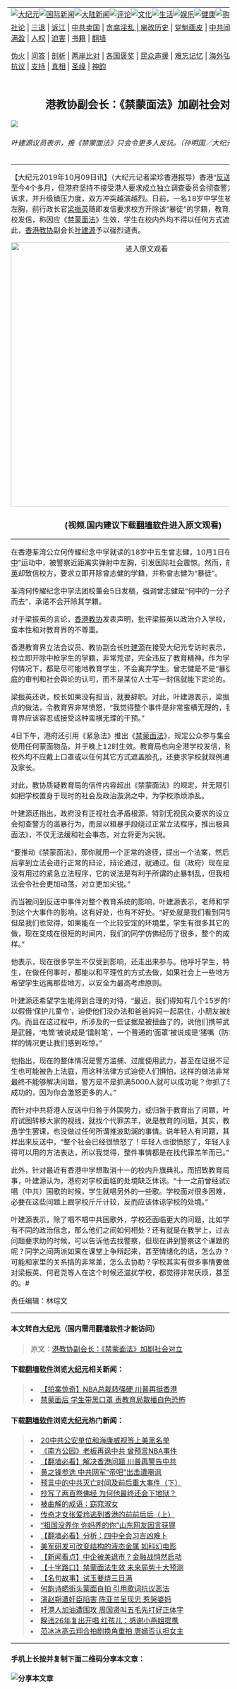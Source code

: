 <a name="1" id="1" target="_blank"></a><span id="1"></span>
<table border="0"><tr><td colspan="2" VALIGN=TOP><a href="https://github.com/clbjqp2826/djy/blob/master/gb/nsc413.md#1"><img src="https://raw.githubusercontent.com/clbjqp2826/www/master/t/djy/1.jpg" title="大纪元"></a><a href="https://github.com/clbjqp2826/djy/blob/master/gb/n24hr.md#1"><img src="https://raw.githubusercontent.com/clbjqp2826/www/master/t/djy/3.jpg" title="国际新闻"></a><a href="https://github.com/clbjqp2826/djy/blob/master/gb/nsc413.md#1"><img src="https://raw.githubusercontent.com/clbjqp2826/www/master/t/djy/4.jpg" title="大陆新闻"></a><a href="https://github.com/clbjqp2826/djy/blob/master/gb/news392.md#1"><img src="https://raw.githubusercontent.com/clbjqp2826/www/master/t/djy/5.jpg" title="评论"></a><a href="https://github.com/clbjqp2826/djy/blob/master/gb/news2007.md#1"><img src="https://raw.githubusercontent.com/clbjqp2826/www/master/t/djy/6.jpg" title="文化"></a><a href="https://github.com/clbjqp2826/djy/blob/master/gb/news2008.md#1"><img src="https://raw.githubusercontent.com/clbjqp2826/www/master/t/djy/7.jpg" title="生活"></a><a href="https://github.com/clbjqp2826/djy/blob/master/gb/ncyule.md#1"><img src="https://raw.githubusercontent.com/clbjqp2826/www/master/t/djy/8.jpg" title="娱乐"></a><a href="https://github.com/clbjqp2826/djy/blob/master/gb/nsc1002.md#1"><img src="https://raw.githubusercontent.com/clbjqp2826/www/master/t/djy/9.jpg" title="健康"><a href="https://www.youlucky.com"><img src="https://raw.githubusercontent.com/clbjqp2826/www/master/t/djy/10.jpg" title="购物"></a><a href="https://www.supportepoch.org/donation?utm_medium=epochtimes&utm_source=referral&utm_campaign=donate_button_djyhomepage"><img src="https://raw.githubusercontent.com/clbjqp2826/www/master/t/djy/12.jpg" title="捐款"></a></td></tr>
<tr><td colspan="2" VALIGN=TOP><a target="_blank" href="https://git.io/fjCRf">社论</a> | <a target="_blank" href="https://github.com/clbjqp2826/djy/blob/master/gb/nf5657.md#1">三退</a> | <a target="_blank" href="https://github.com/clbjqp2826/djy/blob/master/gb/nf6123.md#1">诉江</a> | <a target="_blank" href="https://github.com/clbjqp2826/djy/blob/master/gb/nf1176117.md#1">中共卖国</a> | <a target="_blank" href="https://github.com/clbjqp2826/djy/blob/master/gb/nf5773.md#1">贪腐淫乱 | <a target="_blank" href="https://github.com/clbjqp2826/djy/blob/master/gb/nf1176115.md#1">窜改历史</a> | <a target="_blank" href="https://github.com/clbjqp2826/djy/blob/master/gb/nf1176107.md#1">党魁画皮</a> | <a target="_blank" href="https://github.com/clbjqp2826/djy/blob/master/gb/nf1320400.md#1">中共间谍</a> | <a target="_blank" href="https://github.com/clbjqp2826/djy/blob/master/gb/nf1176114.md#1">破坏传统</a> | <a target="_blank" href="https://github.com/clbjqp2826/djy/blob/master/gb/nf5287.md#1">恶贯满盈</a> | <a target="_blank" href="https://github.com/clbjqp2826/djy/blob/master/gb/ncid278.md#1">人权</a> | <a target="_blank" href="https://github.com/clbjqp2826/djy/blob/master/gb/nf1176111.md#1">迫害</a> | <a target="_blank" href="https://github.com/clbjqp2826/djy/blob/master/gb/nf1235328.md#1">书籍</a> | <a target="_blank" href="https://github.com/clbjqp2826/www/blob/master/README.md?zsrh#1">翻墙</a></p><p><a target="_blank" href="https://github.com/clbjqp2826/djy/blob/master/gb/nf5562.md#1">伪火</a> | <a target="_blank" href="https://github.com/clbjqp2826/djy/blob/master/gb/nf4378.md#1">问答</a> | <a target="_blank" href="https://github.com/clbjqp2826/djy/blob/master/gb/nf5792.md#1">剖析</a> | <a target="_blank" href="https://github.com/clbjqp2826/djy/blob/master/gb/nf5735.md#1">两岸比对</a> | <a target="_blank" href="https://github.com/clbjqp2826/djy/blob/master/gb/nf6119.md#1">各国褒奖</a> | <a target="_blank" href="https://github.com/clbjqp2826/djy/blob/master/gb/nf6120.md#1">民众声援</a> | <a target="_blank" href="https://github.com/clbjqp2826/djy/blob/master/gb/nf1188594.md#1">难忘记忆</a> | <a target="_blank" href="https://github.com/clbjqp2826/djy/blob/master/gb/nf3180.md#1">海外弘传</a> | <a target="_blank" href="https://github.com/clbjqp2826/djy/blob/master/gb/nf5410.md#1">万人上访</a> | <a target="_blank" href="https://github.com/clbjqp2826/ntdtv/blob/master/gb/prog1530_1.md#1">和平抗议</a> | <a target="_blank" href="https://github.com/clbjqp2826/djy/blob/master/gb/nf4386.md#1">支持</a> | <a target="_blank" href="https://github.com/clbjqp2826/djy/blob/master/gb/nf4389.md#1">真相</a> | <a target="_blank" href="https://github.com/clbjqp2826/djy/blob/master/gb/nf5790.md#1">圣缘</a> | <a target="_blank" href="https://github.com/clbjqp2826/djy/blob/master/gb/nf4786.md#1">神韵</a></td></tr>
<tr><td VALIGN=TOP width="626"><h2 align=center>港教协副会长：《禁蒙面法》加剧社会对立</h2>
<img src="http://i.epochtimes.com/assets/uploads/2019/10/1910030834391848-600x400.jpg" />
<h6>叶建源议员表示，推《禁蒙面法》只会令更多人反抗。（孙明国／大纪元） 
</h6>
<hr>
<p>【大纪元2019年10月09日讯】（大纪元记者梁珍香港报导）香港“<a href="https://github.com/clbjqp2826/djy/blob/master/gb/tag/%E5%8F%8D%E9%80%81%E4%B8%AD.md">反送中</a>”运动持续至今4个多月，但港府坚持不接受港人要求成立独立调查委员会彻查警方滥暴行为等诉求，并升级镇压力度，双方冲突越演越烈。日前，一名18岁中学生被警察实弹射中左胸，前行政长官<a href="https://github.com/clbjqp2826/djy/blob/master/gb/tag/%E6%A2%81%E6%8C%AF%E8%8B%B1.md">梁振英</a>随即发信要求校方开除该“暴徒”的学籍，教育局也向全港学校发信，称因应《<a href="https://github.com/clbjqp2826/djy/blob/master/gb/tag/%E7%A6%81%E8%92%99%E9%9D%A2%E6%B3%95.md">禁蒙面法</a>》生效，学生在校内外均不得以任何方式遮盖面孔，对此，<a href="https://github.com/clbjqp2826/djy/blob/master/gb/tag/%E9%A6%99%E6%B8%AF%E6%95%99%E5%8D%8F.md">香港教协</a>副会长<a href="https://github.com/clbjqp2826/djy/blob/master/gb/tag/%E5%8F%B6%E5%BB%BA%E6%BA%90.md">叶建源</a>予以强烈谴责。</p>
<p style="text-align: center;"><a src=""></a><a href="https://git.io/JeWoq"><img width="600" src="https://raw.githubusercontent.com/clbjqp2826/djy/master/gb/300/djtsp.jpg" title="进入原文观看"  alt="进入原文观看"></a><h3 align=center>(视频.国内建议下载<a href="https://git.io/JesJV">翻墙软件</a>进入原文观看)</h3><hr><a src="https://www.youtube.com/embed/1za0I1rIsPk" width="560" b="315" frameborder="0" allowfullscreen="allowfullscreen" data-mce-fragment="1"></a></p>
<p>在香港荃湾公立何传耀纪念中学就读的18岁中五生曾志健，10月1日在参与“<a href="https://github.com/clbjqp2826/djy/blob/master/gb/tag/%E5%8F%8D%E9%80%81%E4%B8%AD.md">反送中</a>”运动中，被警察近距离实弹射中左胸，引发国际社会震惊。然而，前香港特首<a href="https://github.com/clbjqp2826/djy/blob/master/gb/tag/%E6%A2%81%E6%8C%AF%E8%8B%B1.md">梁振英</a>却致信校方，要求立即开除曾志健的学籍，并称曾志健为“暴徒”。</p>
<p>荃湾何传耀纪念中学法团校董会5日发稿，强调曾志健是“何中的一分子，绝不会离他而去”，承诺不会开除其学籍。</p>
<p>对于梁振英的言论，<a href="https://github.com/clbjqp2826/djy/blob/master/gb/tag/%E9%A6%99%E6%B8%AF%E6%95%99%E5%8D%8F.md">香港教协</a>发表声明，批评梁振英以政治介入学校，充分显示其横蛮本性和对教育界的不尊重。</p>
<p>香港教育界立法会议员、教协副会长<a href="https://github.com/clbjqp2826/djy/blob/master/gb/tag/%E5%8F%B6%E5%BB%BA%E6%BA%90.md">叶建源</a>在接受大纪元专访时表示，梁振英要求学校立即开除中枪学生的学籍，非常荒谬，完全违反了教育精神。作为学校，无论在任何情况下，都是尽可能地教育学生，不会离弃学生。曾志健是不是“暴徒”，要经过法庭的审判和社会舆论的认可，而不是某位人士写一封信就能下定论的。</p>
<p>梁振英还说，校长如果没有担当，就要辞职。对此，叶建源表示，梁振英这种指指点点的做法，令教育界非常愤怒，“我觉得整个事件是非常蛮横无理的，我不觉得我们教育界应该容忍或接受这种蛮横无理的干预。”</p>
<p>4日下午，港府还引用《紧急法》推出《<a href="https://github.com/clbjqp2826/djy/blob/master/gb/tag/%E7%A6%81%E8%92%99%E9%9D%A2%E6%B3%95.md">禁蒙面法</a>》，规定公众参与集会或游行时不可使用任何蒙面物品，并于晚上12时生效。教育局也向全港学校发信，称学生在校内或校外均不应戴上口罩或以任何其它方式遮盖脸孔，还要求学校就规例通知教师、学生及家长。</p>
<p>对此，教协质疑教育局的信件内容超出《禁蒙面法》的规定，并无限引伸至学校，尤如把学校置身于现时的社会及政治漩涡之中，为学校添烦添乱。</p>
<p>叶建源还指出，政府没有正视社会矛盾根源，特别无视民众要求的设立独立调查委员会彻查警方的滥暴行为，而是以粗暴手段绕过正常立法程序，推出极具争议的《禁蒙面法》，不仅无法缓和社会事态，对立将更为尖锐。</p>
<p>“要推动《禁蒙面法》，那你就用一个正常的途径，提出一个法案，然后经过咨询，然后拿到立法会进行正常的辩论，辩论通过，就通过。但（政府）现在是采取一个从来没有用过的紧急立法程序，它的说法是有利于所谓的止暴制乱，但我相信，这样的做法会令社会更加动荡，对立更加尖锐。”</p>
<p>而当被问到反送中事件对整个教育系统的影响，叶建源表示，老师和学生都难免会受到这个大事件的影响，这有好处，也有不好处。“好处就是我们看到同学很关心时事，但是我们也觉得，如果能在一个比较安定的环境里，学生有很多其它的事情可以去做，现在变成在很短的时间内，我们的同学仿佛经历了很多，整个的成长变得很不一样。”</p>
<p>他表示，现在很多学生不仅受到影响，还走出来参与。他呼吁学生，特别是未成年学生，在做任何事时，都能以和平理性的方式去做，如果社会上一些地方发生冲突，也希望学生远离那些地方，以安全为最高考虑原则。</p>
<p>叶建源还希望学生能得到合理的对待，“最近，我们得知有几个15岁的年轻人被警察以假借‘保护儿童令’，迫使他们没办法和爸爸妈妈一起居住，小朋友被放在儿童院内。而且在这过程中，所涉及的一些证据是被扭曲了的，说他们携带武器， 其实并不是武器，‘电筒’被说成是‘镭射笔’，一个普通的‘面罩’被说成是‘猪嘴（防毒面罩）’，这样的情况更让我们感到吃惊。”</p>
<p>他指出，现在的整体情况是警方滥捕、过度使用武力，甚至在证据不足的情况下，学生也可能被告上法庭，用这种法律方式迫使人们惧怕，这样的做法非常不可取。“武力最终不能够解决问题，警方是不是抓满5000人就可以成功呢？你抓了5000人也不会成功的，因为你会激怒更多的人。”</p>
<p>而针对中共将港人反送中归咎于外国势力，或归咎于教育出了问题，叶建源认为，政府试图转移大家的视线，就找个代罪羔羊，说是教育的问题，其实，教协从来没有怂恿学生罢课，也没做过任何所谓推波助澜的事情。说年轻人有问题，其实银发族也一样出来反送中，“整个社会已经很愤怒了！年轻人也很愤怒了，年轻人就会去找他们觉得可以用的方法表达，所以我觉得，整件事情都是在找代罪羔羊而已。”</p>
<p>此外，针对最近有香港中学想取消十一的校内升旗典礼，而招致教育局严厉批评一事，叶建源认为，港府对学校面临的处境缺乏体谅。“十一之前曾经试过，一些学校在唱（中共）国歌的时候，学生就唱另外的一些歌。学校面对很多困难，我觉得政府没必要在这些问题上跟学校斤斤计较，反而应该体谅学校的处境。”</p>
<p>叶建源表示，除了唱不唱中共国歌外，学校还面临更大的问题，比如学校的师生可能有不同的政治信念，那么他们之间如何相处？还有就是在教学上，过去，小学生遇到问题要求助的时候，可以告诉他去找警察，但现在讲到警察这个课题的时候，怎么教呢？同学之间两派如果在课堂上争辩起来，甚至情绪化的话，怎么办？甚至有的学生可能和家里的关系搞的非常差，怎么去协助？学校其实有很多事情要做。所以教育界对梁振英、何君尧等人在这个时候还滋扰学校，都觉得非常厌烦，甚至是非常愤怒的。#</p>
<p>责任编辑：林琮文</p>
<hr>

#### 本文转自<a href="http://www.epochtimes.com">大纪元</a>（国内需用<a href="https://git.io/JesJV">翻墙软件</a>才能访问）
> 原文：<a href="http://www.epochtimes.com/gb/19/10/9/n11578019.htm">港教协副会长：《禁蒙面法》加剧社会对立</a>
#### 下载<a href="https://git.io/JesJV">翻墙软件</a>浏览<a href="http://www.epochtimes.com">大纪元</a>相关新闻：
> <li><a href="http://www.epochtimes.com/gb/19/10/9/n11577291.htm">【拍案惊奇】NBA总裁转强硬 川普再挺香港</a></li>
> <li><a href="http://www.epochtimes.com/gb/19/10/9/n11577309.htm">禁蒙面后 学生带黑口罩 责教育局散播白色恐怖</a></li>

#### 下载<a href="https://git.io/JesJV">翻墙软件</a>浏览<a href="http://www.epochtimes.com">大纪元</a>热门新闻：
> <li><a href="http://www.epochtimes.com/gb/19/10/7/n11574675.htm">20中共公安单位和海康威视等上美黑名单</a></li>
> <li><a href="http://www.epochtimes.com/gb/19/10/8/n11575756.htm">《南方公园》老板再讽中共 曾预言NBA事件</a></li>
> <li><a href="http://www.epochtimes.com/gb/19/10/8/n11574922.htm">【翻墙必看】解决香港问题 川普再警告中共</a></li>
> <li><a href="http://www.epochtimes.com/gb/19/10/8/n11575404.htm">黄之锋参选 中共网军“帝吧”出击遭嘲讽</a></li>
> <li><a href="http://www.epochtimes.com/gb/19/9/29/n11554590.htm">预言中的中共灭亡时间及前后重大事件（下）</a></li>
> <li><a href="http://www.epochtimes.com/gb/19/10/2/n11563670.htm">抄写了两百卷佛经 为何他最终还会下地狱？</a></li>
> <li><a href="http://www.epochtimes.com/gb/19/10/4/n11568273.htm">被曲解的成语：窈窕淑女</a></li>
> <li><a href="http://www.epochtimes.com/gb/19/9/29/n11554518.htm">传奇才女张爱玲逃到香港的前前后后（上）</a></li>
> <li><a href="http://www.epochtimes.com/gb/19/10/7/n11573942.htm">“祖国没养你 你妈养的你”山东网友因言获罪</a></li>
> <li><a href="http://www.epochtimes.com/gb/19/10/7/n11572597.htm">【翻墙必看】分析：四中全会习吉凶难卜</a></li>
> <li><a href="http://www.epochtimes.com/gb/19/10/7/n11573419.htm">美军研发可改变结构的液态金属 如科幻电影</a></li>
> <li><a href="http://www.epochtimes.com/gb/19/10/5/n11570752.htm">【新闻看点】中企被美退市？金融战悄然启动</a></li>
> <li><a href="http://www.epochtimes.com/gb/19/10/6/n11570930.htm">【十字路口】禁蒙面法生效 未来局势十大预测</a></li>
> <li><a href="http://www.epochtimes.com/gb/18/6/18/n10494192.htm">【名句故事】试玉要烧三日满</a></li>
> <li><a href="http://www.epochtimes.com/gb/19/10/7/n11574643.htm">何韵诗晒街头蒙面自拍 引用歌词抗议恶法</a></li>
> <li><a href="http://www.epochtimes.com/gb/19/10/7/n11573290.htm">演赵朔遭奸臣陷害 陈亚兰呈现忠 惹哭婆妈</a></li>
> <li><a href="http://www.epochtimes.com/gb/19/10/7/n11574274.htm">吁港人加油遭围攻 周国贤叫五毛先打好正体字</a></li>
> <li><a href="http://www.epochtimes.com/gb/19/10/7/n11572918.htm">睽违26年复出开唱 红孩儿：感谢小燕姐提携</a></li>
> <li><a href="http://www.epochtimes.com/gb/19/10/8/n11576766.htm">范冰冰高云翔合拍剧换角重拍 唐嫣否认担女主</a></li>
<hr>

#### 手机上长按并复制下面二维码分享本文章：<br><br><img src="http://www.hehaibao.com/qr/index.php?m=1&e=L&p=10&t=&d=https://github.com/clbjqp2826/djy/blob/master/gb/19/10/9/n11578019.md%231" title="分享本文章"></td><td VALIGN=TOP><a href="https://github.com/clbjqp2826/djy/blob/master/gb/16/1/21/n4622075.md?dfh#1" target="_blank"><img src="https://raw.githubusercontent.com/clbjqp2826/djy/master/gb/300/wei-f1.jpg" title="中共的伪火骗局"  alt="中共的伪火骗局"></a><br><a href="https://github.com/clbjqp2826/yh/blob/master/README.md?dfh#1" target="_blank"><img src="https://raw.githubusercontent.com/clbjqp2826/djy/master/gb/300/yong-h.jpg" title="永恒的见证"  alt="永恒的见证"></a><br><a href="https://github.com/clbjqp2826/djy/blob/master/gb/13/9/29/n3974789.md?dfh#1" target="_blank"><img src="https://raw.githubusercontent.com/clbjqp2826/djy/master/gb/300/shang-lnz.jpg" title="善良女子被中共投男牢"  alt="善良女子被中共投男牢"></a><br><a href="https://github.com/clbjqp2826/djy/blob/master/gb/16/3/16/n4663449.md?dfh#1" target="_blank"><img src="https://raw.githubusercontent.com/clbjqp2826/djy/master/gb/300/huo-z3.jpg" title="警卫目击活摘器官"  alt="警卫目击活摘器官"></a><br><a href="https://github.com/clbjqp2826/djy/blob/master/gb/16/8/7/n8177641.md?dfh#1" target="_blank"><img src="https://raw.githubusercontent.com/clbjqp2826/djy/master/gb/300/huo-z4.jpg" title="证人描述活摘恐怖"  alt="证人描述活摘恐怖"></a><br><a href="https://github.com/clbjqp2826/djy/blob/master/gb/10/4/19/n2881569.md?dfh#1" target="_blank"><img src="https://raw.githubusercontent.com/clbjqp2826/djy/master/gb/300/huo-z1.jpg" title="揭开活摘器官黑幕"  alt="揭开活摘器官黑幕"></a><br><a href="https://github.com/clbjqp2826/djy/blob/master/gb/10/11/7/n3077476.md?dfh#1" target="_blank"><img src="https://raw.githubusercontent.com/clbjqp2826/djy/master/gb/300/ma-ks.jpg" title="马克思的成魔之路"  alt="马克思的成魔之路"></a><br><a href="https://github.com/clbjqp2826/djy/blob/master/gb/14/6/9/n4173977.md?dfh#1" target="_blank"><img src="https://raw.githubusercontent.com/clbjqp2826/djy/master/gb/300/chang-zs.jpg" title="藏字石 蕴天机"  alt="藏字石 蕴天机"></a><br><a href="https://github.com/clbjqp2826/djy/blob/master/gb/18/5/10/n10381511.md?dfh#1" target="_blank"><img src="https://raw.githubusercontent.com/clbjqp2826/djy/master/gb/300/st1.jpg" title="关注3亿人三退"  alt="关注3亿人三退"></a><br><a href="https://github.com/clbjqp2826/djy/blob/master/gb/18/3/21/n10237682.md?dfh#1" target="_blank"><img src="https://raw.githubusercontent.com/clbjqp2826/djy/master/gb/300/jie-t.jpg" title="解体中共复兴中华"  alt="解体中共复兴中华"></a><br><a href="https://github.com/clbjqp2826/djy/blob/master/gb/9/2/9/n2422991.md?dfh#1" target="_blank"><img src="https://raw.githubusercontent.com/clbjqp2826/djy/master/gb/300/gao-zs.jpg" title="中共迫害良心律师"  alt="中共迫害良心律师"></a><br><a href="https://github.com/clbjqp2826/djy/blob/master/gb/18/12/9/n10900044.md?dfh#1" target="_blank"><img src="https://raw.githubusercontent.com/clbjqp2826/djy/master/gb/300/sj1.jpg" title="303万人举报江泽民"  alt="303万人举报江泽民"></a><br><a href="https://github.com/clbjqp2826/djy/blob/master/gb/18/8/28/n10672014.md?dfh#1" target="_blank"><img src="https://raw.githubusercontent.com/clbjqp2826/djy/master/gb/300/sj2.jpg" title="这些官员为何起诉江泽民"  alt="这些官员为何起诉江泽民"></a><br><a href="https://github.com/clbjqp2826/djy/blob/master/gb/8/12/18/n2367165.md?dfh#1" target="_blank"><img src="https://raw.githubusercontent.com/clbjqp2826/djy/master/gb/300/liangan.jpg" title="海峡两岸的强烈对比"  alt="海峡两岸的强烈对比"></a><br><a href="https://github.com/clbjqp2826/djy/blob/master/gb/15/5/5/n4427238.md?dfh#1" target="_blank"><img src="https://raw.githubusercontent.com/clbjqp2826/djy/master/gb/300/jia-ndzl.jpg" title="加拿大总理的贺信"  alt="加拿大总理的贺信"></a><br><a href="https://github.com/clbjqp2826/djy/blob/master/gb/11/6/17/n3289382.md?dfh#1" target="_blank"><img src="https://raw.githubusercontent.com/clbjqp2826/djy/master/gb/300/xiao-wd.jpg" title="探寻真相兼听则明"  alt="探寻真相兼听则明"></a><br><a href="https://github.com/clbjqp2826/djy/blob/master/gb/18/10/27/n10812623.md?dfh#1" target="_blank"><img src="https://raw.githubusercontent.com/clbjqp2826/djy/master/gb/300/yindu.jpg" title="印度媒体报道东方"  alt="印度媒体报道东方"></a><br><a href="https://github.com/clbjqp2826/djy/blob/master/gb/18/6/9/n10469652.md?dfh#1" target="_blank"><img src="https://raw.githubusercontent.com/clbjqp2826/djy/master/gb/300/xie-j.jpg" title="不一样的海外校园"  alt="不一样的海外校园"></a><br><a href="https://github.com/clbjqp2826/djy/blob/master/gb/7/4/5/n1669415.md?dfh#1" target="_blank"><img src="https://raw.githubusercontent.com/clbjqp2826/djy/master/gb/300/li-up.jpg" title="从大师到徒弟的传奇"  alt="从大师到徒弟的传奇"></a><br><a href="https://github.com/clbjqp2826/djy/blob/master/gb/17/5/26/n9191512.md?dfh#1" target="_blank"><img src="https://raw.githubusercontent.com/clbjqp2826/djy/master/gb/300/zfl2.jpg" title="亿万人与东方一本奇书"  alt="亿万人与东方一本奇书"></a><br><a href="https://github.com/clbjqp2826/djy/blob/master/gb/13/11/27/n4020290.md?dfh#1" target="_blank"><img src="https://raw.githubusercontent.com/clbjqp2826/djy/master/gb/300/zhen-h.jpg" title="大陆见不到的震撼场面"  alt="大陆见不到的震撼场面"></a><br><a href="https://github.com/clbjqp2826/djy/blob/master/gb/15/7/17/n4482910.md?dfh#1" target="_blank"><img src="https://raw.githubusercontent.com/clbjqp2826/djy/master/gb/300/dalu-sk.jpg" title="人心向善 大陆当初盛况"  alt="人心向善 大陆当初盛况"></a><br><a href="https://github.com/clbjqp2826/djy/blob/master/gb/9/10/15/n2689419.md?dfh#1" target="_blank"><img src="https://raw.githubusercontent.com/clbjqp2826/djy/master/gb/300/zfl1.jpg" title="追寻真理 这书讲什么"  alt="追寻真理 这书讲什么"></a><br><a href="https://github.com/clbjqp2826/www/blob/master/README.md?dfh#1" target="_blank"><img src="https://raw.githubusercontent.com/clbjqp2826/djy/master/gb/300/fq1.jpg" title="下载免费翻墙软件"  alt="下载免费翻墙软件"></a><br></td></tr></table>
